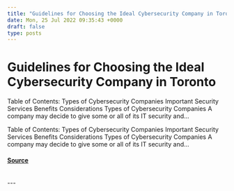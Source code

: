 ```yaml
---
title: "Guidelines for Choosing the Ideal Cybersecurity Company in Toronto"
date: Mon, 25 Jul 2022 09:35:43 +0000
draft: false
type: posts
---
```

# Guidelines for Choosing the Ideal Cybersecurity Company in Toronto





Table of Contents: Types of Cybersecurity Companies Important Security Services Benefits Considerations Types of Cybersecurity Companies A company may decide to give some or all of its IT security and...

Table of Contents: Types of Cybersecurity Companies Important Security Services Benefits Considerations Types of Cybersecurity Companies A company may decide to give some or all of its IT security and...

#### [Source](https://cyberhunter.solutions/guidelines-for-choosing-the-ideal-cybersecurity-company-in-toronto/)

<br/>
---
